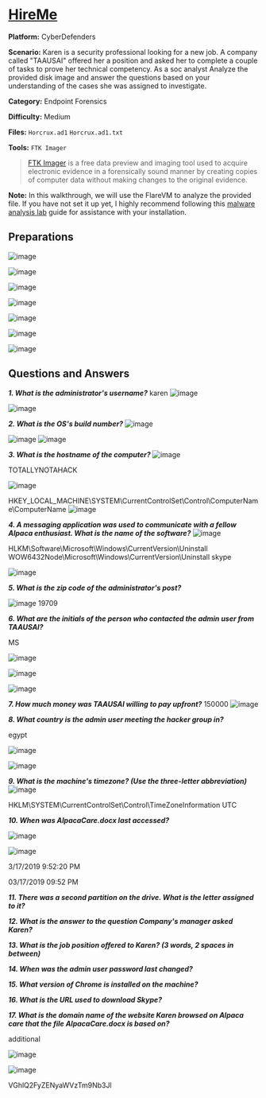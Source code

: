 # <a href="https://cyberdefenders.org/blueteam-ctf-challenges/hireme/">HireMe</a>

**Platform:** CyberDefenders

**Scenario:** Karen is a security professional looking for a new job. A company called "TAAUSAI"  offered her a position and asked her to complete a couple of tasks to prove her technical competency. As a soc analyst Analyze the provided disk image and answer the questions based on your understanding of the cases she was assigned to investigate.

**Category:** Endpoint Forensics

**Difficulty:** Medium

**Files:** `Horcrux.ad1` `Horcrux.ad1.txt`

**Tools:** `FTK Imager`

> [FTK Imager](https://www.exterro.com/digital-forensics-software/ftk-imager) is a free data preview and imaging tool used to acquire electronic evidence in a forensically sound manner by creating copies of computer data without making changes to the original evidence.

**Note:** In this walkthrough, we will use the FlareVM to analyze the provided file. If you have not set it up yet, I highly recommend following this [malware analysis lab](https://github.com/mmhgwyjs/malware-analysis-lab/blob/main/README.md) guide for assistance with your installation.

## **Preparations**

![image](https://github.com/user-attachments/assets/4bf64fe1-a4fe-4aff-87b5-203e723327ca)

![image](https://github.com/user-attachments/assets/dc44ae38-7f37-4c85-81b0-19260a6a5c24)

![image](https://github.com/user-attachments/assets/1d9cb1e8-df64-43e2-a09d-26be927d9997)

![image](https://github.com/user-attachments/assets/5e4d3005-8020-4519-8972-5d4df9cd9674)

![image](https://github.com/user-attachments/assets/6dd9a4a0-8e3b-4bd4-95e9-9b24dd6934a9)

![image](https://github.com/user-attachments/assets/32adc44c-f019-4102-bac8-3b98aae2bcf2)

![image](https://github.com/user-attachments/assets/e225f870-b472-45e4-b725-d8a3efe1684a)

## **Questions and Answers**

***1. What is the administrator's username?***
karen
![image](https://github.com/user-attachments/assets/ba8dbc4e-e781-479a-9f27-986b8764d380)

![image](https://github.com/user-attachments/assets/3ce788a0-7de3-44d3-9a02-66fec86ce10f)

***2. What is the OS's build number?***
![image](https://github.com/user-attachments/assets/803a8525-0be2-4d29-bbdf-4c0b182f5516)

![image](https://github.com/user-attachments/assets/6ee71c2f-7837-478c-bafa-dbe96651e28f)
![image](https://github.com/user-attachments/assets/8f4a3f56-3b27-4855-b71f-db2aeb7c4cfd)


***3. What is the hostname of the computer?***
![image](https://github.com/user-attachments/assets/4c0f8d21-6b49-46ca-893e-5342f2f470bf)

TOTALLYNOTAHACK

![image](https://github.com/user-attachments/assets/eb6858d6-5079-4490-a3a0-529e15723666)

HKEY_LOCAL_MACHINE\SYSTEM\CurrentControlSet\Control\ComputerName\ComputerName
![image](https://github.com/user-attachments/assets/44951541-1e05-4f8b-96e7-0f7997bcf602)

***4. A messaging application was used to communicate with a fellow Alpaca enthusiast. What is the name of the software?***
![image](https://github.com/user-attachments/assets/bbabde94-6393-4fbb-a708-8327af56fc80)

HLKM\Software\Microsoft\Windows\CurrentVersion\Uninstall
WOW6432Node\Microsoft\Windows\CurrentVersion\Uninstall
skype

![image](https://github.com/user-attachments/assets/d0de6ab3-c9b6-478f-ad4c-11ded9144c90)


***5. What is the zip code of the administrator's post?***

![image](https://github.com/user-attachments/assets/f3fbca21-81b7-4c68-bf6e-e7da65e52188)
19709

***6. What are the initials of the person who contacted the admin user from TAAUSAI?***

MS

![image](https://github.com/user-attachments/assets/fc3c6dc3-0952-400c-a250-78c98e65370c)

![image](https://github.com/user-attachments/assets/7903d4f6-cc71-42aa-a022-291b67b6905d)

![image](https://github.com/user-attachments/assets/48708747-f84d-4a9d-b38b-1921d127fac4)

***7. How much money was TAAUSAI willing to pay upfront?***
150000
![image](https://github.com/user-attachments/assets/4a61e5e1-43e0-484d-8cdf-d24a5a488c5e)


***8. What country is the admin user meeting the hacker group in?***

egypt

![image](https://github.com/user-attachments/assets/5e53ac9b-ceec-4ab6-bed5-646d01290b3e)

![image](https://github.com/user-attachments/assets/8fd7d1a0-200a-439b-889c-69e4b24ab4b7)

***9. What is the machine's timezone? (Use the three-letter abbreviation)***
![image](https://github.com/user-attachments/assets/10c4cdda-143a-4d49-bd63-67755b20741d)

HKLM\SYSTEM\CurrentControlSet\Control\TimeZoneInformation
UTC

***10. When was AlpacaCare.docx last accessed?***

![image](https://github.com/user-attachments/assets/102cc8e4-634b-4cf2-be07-a7d0858b0b6e)

![image](https://github.com/user-attachments/assets/8b427533-66d3-4ecb-ada9-3910cfd3dcaa)

3/17/2019 9:52:20 PM

03/17/2019 09:52 PM

***11. There was a second partition on the drive. What is the letter assigned to it?***

***12. What is the answer to the question Company's manager asked Karen?***

***13. What is the job position offered to Karen? (3 words, 2 spaces in between)***

***14. When was the admin user password last changed?***

***15. What version of Chrome is installed on the machine?***

***16. What is the URL used to download Skype?***

***17. What is the domain name of the website Karen browsed on Alpaca care that the file AlpacaCare.docx is based on?***



additional

![image](https://github.com/user-attachments/assets/dcdce0db-8b4f-49e7-acef-4523701b80ce)

![image](https://github.com/user-attachments/assets/deb9aadc-3f93-470b-90cb-bcd01b5f9752)

VGhlQ2FyZENyaWVzTm9Nb3Jl
